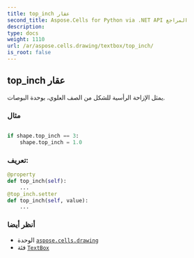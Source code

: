 ```yaml
---
title: top_inch عقار
second_title: Aspose.Cells for Python via .NET API المراجع
description:
type: docs
weight: 1110
url: /ar/aspose.cells.drawing/textbox/top_inch/
is_root: false
---
```

##  top_inch عقار

يمثل الإزاحة الرأسية للشكل من الصف العلوي، بوحدة البوصات.

###  مثال

```python

if shape.top_inch == 3:
    shape.top_inch = 1.0

```
###  تعريف:
```python
@property
def top_inch(self):
    ...
@top_inch.setter
def top_inch(self, value):
    ...
```

###  أنظر أيضا
* الوحدة [`aspose.cells.drawing`](../../)
* فئة [`TextBox`](/cells/python-net/ar/aspose.cells.drawing/textbox)

